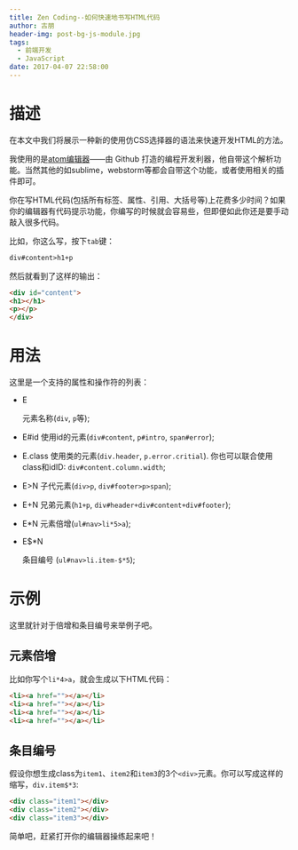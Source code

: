 ```yaml
---
title: Zen Coding--如何快速地书写HTML代码
author: 古朋
header-img: post-bg-js-module.jpg
tags:
  - 前端开发
  - JavaScript
date: 2017-04-07 22:58:00
---
```


# 描述

在本文中我们将展示一种新的使用仿CSS选择器的语法来快速开发HTML的方法。

我使用的是[atom编辑器](https://atom.io/)——由 Github 打造的编程开发利器，他自带这个解析功能。当然其他的如sublime，webstorm等都会自带这个功能，或者使用相关的插件即可。

你在写HTML代码(包括所有标签、属性、引用、大括号等)上花费多少时间？如果你的编辑器有代码提示功能，你编写的时候就会容易些，但即便如此你还是要手动敲入很多代码。



比如，你这么写，按下`tab`键：

```html
div#content>h1+p
```

然后就看到了这样的输出：

```html
<div id="content">  
<h1></h1>  
<p></p>  
</div>
```



# 用法

这里是一个支持的属性和操作符的列表：

- E

  元素名称(`div`, `p`等);

- E#id
  使用id的元素(`div#content`, `p#intro`, `span#error`);

- E.class
  使用类的元素(`div.header`, `p.error.critial`). 你也可以联合使用class和idID: `div#content.column.width`;

- E>N
  子代元素(`div>p`, `div#footer>p>span`);

- E+N
  兄弟元素(`h1+p`, `div#header+div#content+div#footer`);

- E*N
  元素倍增(`ul#nav>li*5>a`);

- E$*N

  条目编号 (`ul#nav>li.item-$*5`);



# 示例

这里就针对于倍增和条目编号来举例子吧。



## 元素倍增

比如你写个`li*4>a`，就会生成以下HTML代码：

```html
<li><a href=""></a></li>  
<li><a href=""></a></li>  
<li><a href=""></a></li>  
<li><a href=""></a></li>  
```



## 条目编号

假设你想生成class为`item1`、`item2`和`item3`的3个`<div>`元素。你可以写成这样的缩写，`div.item$*3`:

```html
<div class="item1"></div>  
<div class="item2"></div>  
<div class="item3"></div>
```



简单吧，赶紧打开你的编辑器操练起来吧！
